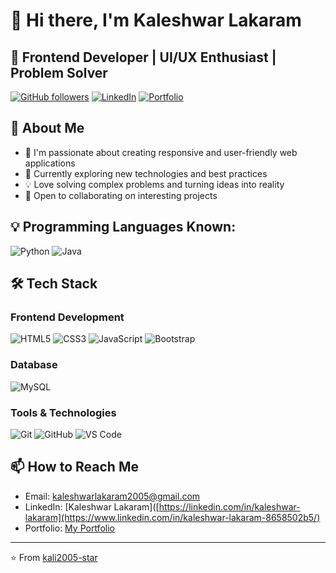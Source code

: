 # 👋 Hi there, I'm Kaleshwar Lakaram

## 🚀 Frontend Developer | UI/UX Enthusiast | Problem Solver

[![GitHub followers](https://img.shields.io/github/followers/kali2005-star?label=Follow&style=social)](https://github.com/kali2005-star)
[![LinkedIn](https://img.shields.io/badge/LinkedIn-Connect-blue)]([https://linkedin.com/in/kaleshwar-lakaram](https://www.linkedin.com/in/kaleshwar-lakaram-8658502b5))
[![Portfolio](https://img.shields.io/badge/Portfolio-Visit-orange)](https://kaliportfolio.ccbp.tech/)

## 💫 About Me
- 🔭 I'm passionate about creating responsive and user-friendly web applications
- 🌱 Currently exploring new technologies and best practices
- 💡 Love solving complex problems and turning ideas into reality
- 🤝 Open to collaborating on interesting projects


## 💡 Programming Languages Known:
![Python](https://img.shields.io/badge/Python-E34F26?style=for-the-badge&logo=python&logoColor=white)
![Java](https://img.shields.io/badge/Java-E34F26?style=for-the-badge&logo=java&logoColor=white)

## 🛠️ Tech Stack

### Frontend Development
![HTML5](https://img.shields.io/badge/HTML5-E34F26?style=for-the-badge&logo=html5&logoColor=white)
![CSS3](https://img.shields.io/badge/CSS3-1572B6?style=for-the-badge&logo=css3&logoColor=white)
![JavaScript](https://img.shields.io/badge/JavaScript-F7DF1E?style=for-the-badge&logo=javascript&logoColor=black)
![Bootstrap](https://img.shields.io/badge/Bootstrap-563D7C?style=for-the-badge&logo=bootstrap&logoColor=white)




### Database

![MySQL](https://img.shields.io/badge/MySQL-00000F?style=for-the-badge&logo=mysql&logoColor=white)


### Tools & Technologies
![Git](https://img.shields.io/badge/Git-F05032?style=for-the-badge&logo=git&logoColor=white)
![GitHub](https://img.shields.io/badge/GitHub-100000?style=for-the-badge&logo=github&logoColor=white)
![VS Code](https://img.shields.io/badge/VS_Code-007ACC?style=for-the-badge&logo=visual-studio-code&logoColor=white)



## 📫 How to Reach Me
- Email: kaleshwarlakaram2005@gmail.com
- LinkedIn: [Kaleshwar Lakaram]([https://linkedin.com/in/kaleshwar-lakaram](https://www.linkedin.com/in/kaleshwar-lakaram-8658502b5/)
- Portfolio: [My Portfolio](https://kaliportfolio.ccbp.tech/)



---
⭐️ From [kali2005-star](https://github.com/kali2005-star) 
